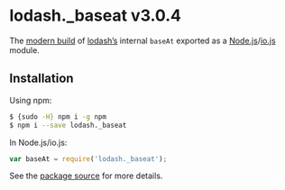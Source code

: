 # lodash._baseat v3.0.4

The [modern build](https://github.com/lodash/lodash/wiki/Build-Differences) of [lodash’s](https://lodash.com/) internal `baseAt` exported as a [Node.js](http://nodejs.org/)/[io.js](https://iojs.org/) module.

## Installation

Using npm:

```bash
$ {sudo -H} npm i -g npm
$ npm i --save lodash._baseat
```

In Node.js/io.js:

```js
var baseAt = require('lodash._baseat');
```

See the [package source](https://github.com/lodash/lodash/blob/3.0.4-npm-packages/lodash._baseat) for more details.
